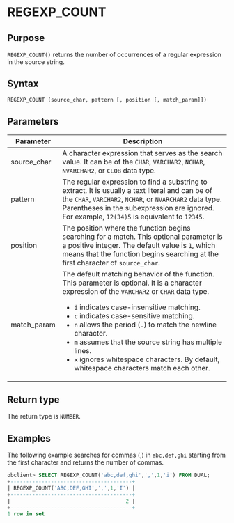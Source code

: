 # REGEXP_COUNT

## Purpose

`REGEXP_COUNT()` returns the number of occurrences of a regular expression in the source string.

## Syntax

```sql
REGEXP_COUNT (source_char, pattern [, position [, match_param]])
```

## Parameters

| Parameter | Description |
|-------------|---------------------------------------------------------------------------------------------------------------------------------------------------------------------------------------------------------------------------------------------------------------------------------------------------------------------------------------------------------------------------------|
| source_char | A character expression that serves as the search value. It can be of the `CHAR`, `VARCHAR2`, `NCHAR`, `NVARCHAR2`, or `CLOB` data type.  |
| pattern | The regular expression to find a substring to extract. It is usually a text literal and can be of the `CHAR`, `VARCHAR2`, `NCHAR`, or `NVARCHAR2` data type. Parentheses in the subexpression are ignored. For example, `12(34)5` is equivalent to `12345`.  |
| position | The position where the function begins searching for a match. This optional parameter is a positive integer. The default value is `1`, which means that the function begins searching at the first character of `source_char`.  |
| match_param | The default matching behavior of the function. This parameter is optional. It is a character expression of the `VARCHAR2` or `CHAR` data type.  <ul><li> `i` indicates case-insensitive matching.   </li> <li> `c` indicates case-sensitive matching.    </li> <li> `n` allows the period (`.`) to match the newline character.    </li> <li> `m` assumes that the source string has multiple lines.     </li> <li> `x` ignores whitespace characters. By default, whitespace characters match each other. </li></ul> |

## Return type

The return type is `NUMBER`.

## Examples

The following example searches for commas (,) in `abc,def,ghi` starting from the first character and returns the number of commas.

```sql
obclient> SELECT REGEXP_COUNT('abc,def,ghi',',',1,'i') FROM DUAL;
+---------------------------------------+
| REGEXP_COUNT('ABC,DEF,GHI',',',1,'I') |
+---------------------------------------+
|                                     2 |
+---------------------------------------+
1 row in set
```
